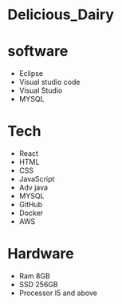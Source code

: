 # Delicious_Dairy

# software
- Eclipse 
- Visual studio code
- Visual Studio
- MYSQL

# Tech
- React
- HTML
- CSS
- JavaScript
- Adv java
- MYSQL
- GitHub
- Docker
- AWS

# Hardware
- Ram 8GB
- SSD 256GB
- Processor I5 and above
